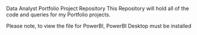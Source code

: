 Data Analyst Portfolio Project Repository
This Repository will hold all of the code and queries for my Portfolio projects.

Please note, to view the file for PowerBI, PowerBI Desktop must be installed
